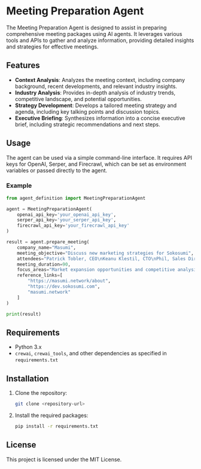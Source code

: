 # Meeting Preparation Agent

The Meeting Preparation Agent is designed to assist in preparing comprehensive meeting packages using AI agents. It leverages various tools and APIs to gather and analyze information, providing detailed insights and strategies for effective meetings.

## Features

- **Context Analysis**: Analyzes the meeting context, including company background, recent developments, and relevant industry insights.
- **Industry Analysis**: Provides in-depth analysis of industry trends, competitive landscape, and potential opportunities.
- **Strategy Development**: Develops a tailored meeting strategy and agenda, including key talking points and discussion topics.
- **Executive Briefing**: Synthesizes information into a concise executive brief, including strategic recommendations and next steps.

## Usage

The agent can be used via a simple command-line interface. It requires API keys for OpenAI, Serper, and Firecrawl, which can be set as environment variables or passed directly to the agent.

### Example

```python
from agent_definition import MeetingPreparationAgent

agent = MeetingPreparationAgent(
    openai_api_key='your_openai_api_key',
    serper_api_key='your_serper_api_key',
    firecrawl_api_key='your_firecrawl_api_key'
)

result = agent.prepare_meeting(
    company_name="Masumi",
    meeting_objective="Discuss new marketing strategies for Sokosumi",
    attendees="Patrick Tobler, CEO\nKeanu Klestil, CTO\nPhil, Sales Director\nFlo, Product Manager",
    meeting_duration=90,
    focus_areas="Market expansion opportunities and competitive analysis",
    reference_links=[
        "https://masumi.network/about",
        "https://dev.sokosumi.com",
        "masumi.network"
    ]
)

print(result)
```

## Requirements

- Python 3.x
- `crewai`, `crewai_tools`, and other dependencies as specified in `requirements.txt`

## Installation

1. Clone the repository:
   ```bash
   git clone <repository-url>
   ```
2. Install the required packages:
   ```bash
   pip install -r requirements.txt
   ```

## License

This project is licensed under the MIT License.
